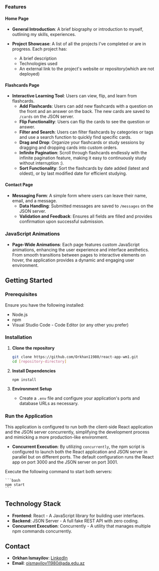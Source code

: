 ### Features

#### Home Page

- **General Introduction**: A brief biography or introduction to myself, outlining my skills, experiences.

- **Project Showcase**: A list of all the projects I've completed or are in progress. Each project has:
  - A brief description
  - Technologies used
  - An external link to the project's website or repository(which are not deployed)

#### Flashcards Page

- **Interactive Learning Tool**: Users can view, flip, and learn from flashcards.
  - **Add Flashcards**: Users can add new flashcards with a question on the front and an answer on the back. The new cards are saved to `/cards` on the JSON server.
  - **Flip Functionality**: Users can flip the cards to see the question or answer.
  - **Filter and Search**: Users can filter flashcards by categories or tags and use a search function to quickly find specific cards.
  - **Drag and Drop**: Organize your flashcards or study sessions by dragging and dropping cards into custom orders.
  - **Infinite Pagination**: Scroll through flashcards endlessly with the infinite pagination feature, making it easy to continuously study without interruption :).
  - **Sort Functionality**: Sort the flashcards by date added (latest and oldest), or by last modified date for efficient studying.

#### Contact Page

- **Messaging Form**: A simple form where users can leave their name, email, and a message.
  - **Data Handling**: Submitted messages are saved to `/messages` on the JSON server.
  - **Validation and Feedback**: Ensures all fields are filled and provides confirmation upon successful submission.

### JavaScript Animations

- **Page-Wide Animations**: Each page features custom JavaScript animations, enhancing the user experience and interface aesthetics. From smooth transitions between pages to interactive elements on hover, the application provides a dynamic and engaging user environment.

## Getting Started

### Prerequisites

Ensure you have the following installed:

- Node.js
- npm
- Visual Studio Code - Code Editor (or any other you prefer)
### Installation

1. **Clone the repository**

    ```bash
    git clone https://github.com/Orkhan11980/react-app-wm1.git
    cd [repository-directory]
    ```

2. **Install Dependencies**

    ```bash
    npm install
    ```

3. **Environment Setup**

    - Create a `.env` file and configure your application's ports and database URLs as necessary.

### Run the Application

This application is configured to run both the client-side React application and the JSON server concurrently, simplifying the development process and mimicking a more production-like environment.

- **Concurrent Execution**: By utilizing `concurrently`, the npm script is configured to launch both the React application and JSON server in parallel but on different ports. The default configuration runs the React app on port 3000 and the JSON server on port 3001.

Execute the following command to start both servers:

    ```bash
    npm start
    ```
   
## Technology Stack


- **Frontend**: React - A JavaScript library for building user interfaces.
- **Backend**: JSON Server - A full fake REST API with zero coding.
- **Concurrent Execution**: Concurrently - A utility that manages multiple npm commands concurrently.


## Contact

- **Orkhan Ismayilov**: [LinkedIn](https://www.linkedin.com/in/orkhanismayilov11980/)
- **Email**: oismayilov11980@ada.edu.az
